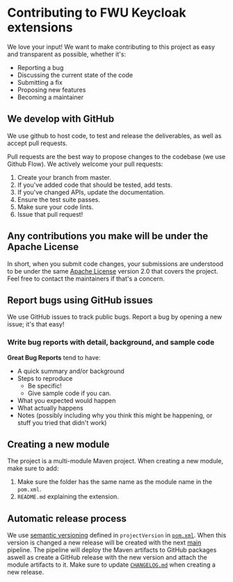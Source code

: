 # Contributing to FWU Keycloak extensions

We love your input! We want to make contributing to this project as easy and transparent as possible, whether it's:

- Reporting a bug
- Discussing the current state of the code
- Submitting a fix
- Proposing new features
- Becoming a maintainer

## We develop with GitHub

We use github to host code, to test and release the deliverables, as well as accept pull requests.

Pull requests are the best way to propose changes to the codebase (we use Github Flow). We actively welcome your pull requests:

1. Create your branch from master.
2. If you've added code that should be tested, add tests.
3. If you've changed APIs, update the documentation.
4. Ensure the test suite passes.
5. Make sure your code lints.
6. Issue that pull request!

## Any contributions you make will be under the Apache License

In short, when you submit code changes, your submissions are understood to be under the same [Apache License](https://choosealicense.com/licenses/apache-2.0/) version 2.0 that covers the project. Feel free to contact the maintainers if that's a concern.

## Report bugs using GitHub issues

We use GitHub issues to track public bugs. Report a bug by opening a new issue; it's that easy!

### Write bug reports with detail, background, and sample code

**Great Bug Reports** tend to have:

- A quick summary and/or background
- Steps to reproduce
  - Be specific!
  - Give sample code if you can.
- What you expected would happen
- What actually happens
- Notes (possibly including why you think this might be happening, or stuff you tried that didn't work)

## Creating a new module

The project is a multi-module Maven project. When creating a new module, make sure to add:

1. Make sure the folder has the same name as the module name in the `pom.xml`.
2. `README.md` explaining the extension.

## Automatic release process

We use [semantic versioning](https://semver.org/) defined in `projectVersion` in [`pom.xml`](pom.xml).
When this version is changed a new release will be created with the next [main](https://github.com/FWU-DE/fwu-kc-extensions/actions/workflows/main.yaml) pipeline.
The pipeline will deploy the Maven artifacts to GitHub packages aswell as create a GitHub release with the new version and attach the module artifacts to it.
Make sure to update [`CHANGELOG.md`](CHANGELOG.md) when creating a new release.
